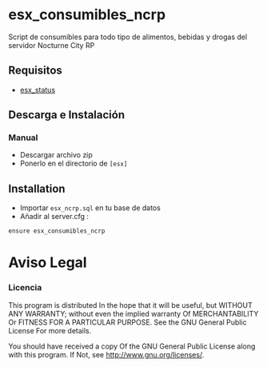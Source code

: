 # esx_consumibles_ncrp
Script de consumibles para todo tipo de alimentos, bebidas y drogas del servidor Nocturne City RP

## Requisitos
- [esx_status](https://github.com/ESX-Org/esx_status)

## Descarga e Instalación

### Manual
- Descargar archivo zip
- Ponerlo en el directorio de `[esx]`


## Installation
- Importar `esx_ncrp.sql` en tu base de datos
- Añadir al server.cfg :

```
ensure esx_consumibles_ncrp
```

# Aviso Legal
### Licencia

This program is distributed In the hope that it will be useful, but WITHOUT ANY WARRANTY; without even the implied warranty Of MERCHANTABILITY Or FITNESS FOR A PARTICULAR PURPOSE. See the GNU General Public License For more details.

You should have received a copy Of the GNU General Public License along with this program. If Not, see http://www.gnu.org/licenses/.